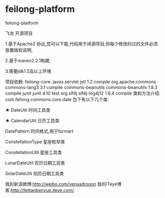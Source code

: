 feilong-platform
================

feilong-platform

飞龙
开源项目

1.基于Apache2 协议,您可以下载,代码用于闭源项目,但每个修改的过的文件必须放置版权说明,

2.基于maven2.2.1构建,

3.需要jdk1.5及以上环境

项目依赖:
feilong-core:
 <dependencies>
    <dependency>
      <groupId>javax.servlet</groupId>
      <artifactId>jstl</artifactId>
      <version>1.2</version>
      <scope>compile</scope>
    </dependency>
    <dependency>
      <groupId>org.apache.commons</groupId>
      <artifactId>commons-lang3</artifactId>
      <version>3.1</version>
      <scope>compile</scope>
    </dependency>
    <dependency>
      <groupId>commons-beanutils</groupId>
      <artifactId>commons-beanutils</artifactId>
      <version>1.8.3</version>
      <scope>compile</scope>
    </dependency>
    <dependency>
      <groupId>junit</groupId>
      <artifactId>junit</artifactId>
      <version>4.10</version>
      <scope>test</scope>
    </dependency>
    <dependency>
      <groupId>org.slf4j</groupId>
      <artifactId>slf4j-log4j12</artifactId>
      <version>1.6.4</version>
      <scope>compile</scope>
    </dependency>
  </dependencies>
类和方法介绍:
com.feilong.commons.core.date 包下有以下几个类:

★ DateUtil 时间工具类

★ CalendarUtil 日历工具类

DatePattern 时间格式,用于formart

ConstellationType 星座枚举类

ConstellationUtil 星座工具类

LunarDateUtil 农历日期工具类

SolarDateUtil 阳历日期工具类


我的新浪微博:http://weibo.com/venusdrogon
我的ITeye博客:http://feitianbenyue.iteye.com/